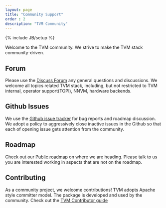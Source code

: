 ```yaml
---
layout: page
title: "Community Support"
order : 2
description: "TVM Community"
---
```

{% include JB/setup %}

Welcome to the TVM community. We strive to make the TVM stack community-driven.

## Forum
Please use the [Discuss Forum](https://discuss.tvmlang.org) any general questions and discussions. We welcome all topics related TVM stack, including, but not restricted to TVM internal, operator support(TOPI), NNVM, hardware backends.

## Github Issues
We use the [Github issue tracker](https://github.com/dmlc/tvm/issues/) for bug reports and roadmap discussion. We adopt a policy to aggressively close inactive issues in the Github so that each of opening issue gets attention from the community.

## Roadmap
Check out our [Public roadmap](https://github.com/dmlc/tvm/projects/1) on where we are heading. Please talk to us you are interested working in aspects that are not on the roadmap.

## Contributing
As a community project, we welcome contributions! TVM adopts Apache style committer model. The package is developed and used by the community. Check out the [TVM Contributor guide](https://github.com/dmlc/tvm/blob/master/CONTRIBUTORS.md)
